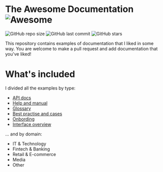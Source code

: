# The Awesome Documentation ![Awesome](https://cdn.rawgit.com/sindresorhus/awesome/d7305f38d29fed78fa85652e3a63e154dd8e8829/media/badge.svg)

![GitHub repo size](https://img.shields.io/github/repo-size/myafka/awesome-documentation)
![GitHub last commit](https://img.shields.io/github/last-commit/myafka/awesome-documentation)
![GitHub stars](https://img.shields.io/github/stars/myafka/awesome-documentation?style=social)

This repository contains examples of documentation that I liked in some way. 
You are welcome to make a pull request and add documentation that you've liked!

# What's included

I divided all the examples by type:

  * [API docs](api-docs.md)
  * [Help and manual](help-and-manual.md)
  * [Glossary](glossary.md)
  * [Best practise and cases](best-practise-and-cases.md)
  * [Onbording](onbording.md)
  * [Interface overview](interface-overview.md)
  

... and by domain:

 * IT & Technology
 * Fintech & Banking
 * Retail & E-commerce
 * Media
 * Other

